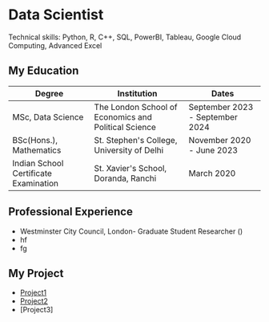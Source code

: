 # Data Scientist
  Technical skills: Python, R, C++, SQL, PowerBI, Tableau, Google Cloud Computing, Advanced Excel

## My Education

| Degree                                | Institution                                                 | Dates                                   |
|---------------------------------------|-------------------------------------------------------------|-----------------------------------------|
| MSc, Data Science                     | The London School of Economics and Political Science        | September 2023 - September 2024         |
| BSc(Hons.), Mathematics               | St. Stephen's College, University of Delhi                  | November 2020 - June 2023               |
| Indian School Certificate Examination | St. Xavier's School, Doranda, Ranchi                        | March 2020                              |



## Professional Experience
- Westminster City Council, London- Graduate Student Researcher ()
- hf
- fg

## My Project
- [Project1](.Project2/Airbnb.html)
- [Project2](./ST443.html)
- [Project3]
